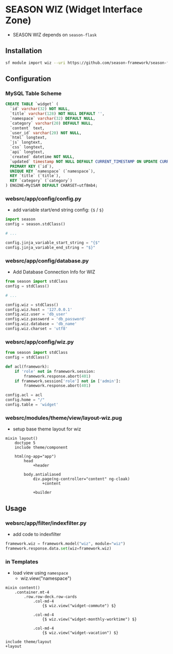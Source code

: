 # SEASON WIZ (Widget Interface Zone)

- SEASON WIZ depends on `season-flask`

## Installation

```bash
sf module import wiz --uri https://github.com/season-framework/season-flask-wiz
```

## Configuration

### MySQL Table Scheme

```sql
CREATE TABLE `widget` (
  `id` varchar(32) NOT NULL,
  `title` varchar(128) NOT NULL DEFAULT '',
  `namespace` varchar(32) DEFAULT NULL,
  `category` varchar(20) DEFAULT NULL,
  `content` text,
  `user_id` varchar(20) NOT NULL,
  `html` longtext,
  `js` longtext,
  `css` longtext,
  `api` longtext,
  `created` datetime NOT NULL,
  `updated` timestamp NOT NULL DEFAULT CURRENT_TIMESTAMP ON UPDATE CURRENT_TIMESTAMP,
  PRIMARY KEY (`id`),
  UNIQUE KEY `namespace` (`namespace`),
  KEY `title` (`title`),
  KEY `category` (`category`)
) ENGINE=MyISAM DEFAULT CHARSET=utf8mb4;
```

### websrc/app/config/config.py

- add variable start/end string config: `{$` / `$}`

```python
import season
config = season.stdClass()

# ...

config.jinja_variable_start_string = "{$"
config.jinja_variable_end_string = "$}"
```

### websrc/app/config/database.py

- Add Database Connection Info for WIZ

```python
from season import stdClass
config = stdClass()

# ...

config.wiz = stdClass()
config.wiz.host = '127.0.0.1'
config.wiz.user = 'db_user'
config.wiz.password = 'db_password'
config.wiz.database = 'db_name'
config.wiz.charset = 'utf8'
```

### websrc/app/config/wiz.py

```python
from season import stdClass
config = stdClass()

def acl(framework):
    if 'role' not in framework.session:
        framework.response.abort(401)
    if framework.session['role'] not in ['admin']:
        framework.response.abort(401)

config.acl = acl
config.home = "/"
config.table = 'widget'
```

### websrc/modules/theme/view/layout-wiz.pug

- setup base theme layout for wiz

```pug
mixin layout()
    doctype 5
    include theme/component

    html(ng-app="app")
        head
            +header
            
        body.antialiased
            div.page(ng-controller="content" ng-cloak)
                +content

            +builder
```

## Usage

### websrc/app/filter/indexfilter.py

- add code to indexfilter

```python
framework.wiz = framework.model("wiz", module="wiz")
framework.response.data.set(wiz=framework.wiz)
```

### in Templates

- load view using `namespace`
    - wiz.view("namespace")

```pug
mixin content()
    .container.mt-4
        .row.row-deck.row-cards
            .col-md-4
                {$ wiz.view("widget-commute") $}

            .col-md-4
                {$ wiz.view("widget-monthly-worktime") $}

            .col-md-4
                {$ wiz.view("widget-vacation") $}
    
include theme/layout
+layout
```